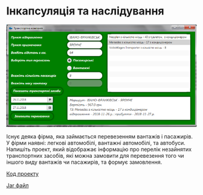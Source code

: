 # Інкапсуляція та наслідування

![Скріншот](/images/chapter09.png)

Існує деяка фірма, яка займається перевезенням вантажів і  пасажирів. У фірми наявні: легкові автомобілі, вантажні автомобілі, та автобуси. Напишіть проект, який відображає інформацію про перелік незайнятих транспортних засобів, які можна замовити для перевезення того чи іншого виду вантажів чи пасажирів, та формує замовлення.

[Код проекту](https://github.com/atmp-if/javafx/tree/project/Transport)

[Jar файл](https://github.com/atmp-if/javafx/releases/latest/download/Transport.jar)